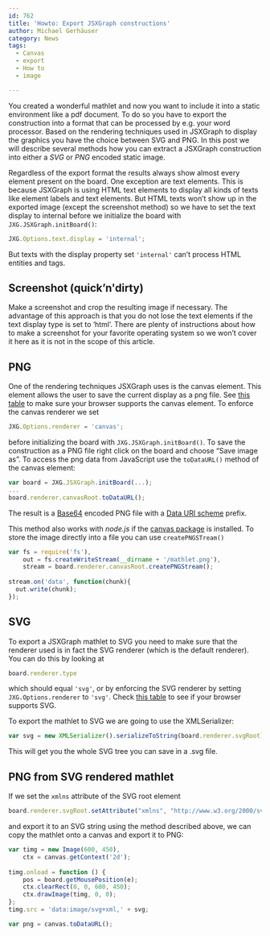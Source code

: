 ```yaml
---
id: 762
title: 'Howto: Export JSXGraph constructions'
author: Michael Gerhäuser
category: News
tags:
  - Canvas
  - export
  - How to
  - image

---
```

You created a wonderful mathlet and now you want to include it into a static environment like a pdf document. To do so you have to export the construction into a format that can be processed by e.g. your word processor. Based on the rendering techniques used in JSXGraph to display the graphics you have the choice between SVG and PNG. In this post we will describe several methods how you can extract a JSXGraph construction into either a _SVG_ or _PNG_ encoded static image.

Regardless of the export format the results always show almost every element present on the board. One exception are text elements. This is because JSXGraph is using HTML text elements to display all kinds of texts like element labels and text elements. But HTML texts won&#8217;t show up in the exported image (except the screenshot method) so we have to set the text display to internal before we initialize the board with `JXG.JSXGraph.initBoard()`:

```javascript
JXG.Options.text.display = 'internal';
```

But texts with the display property set `'internal'` can&#8217;t process HTML entities and tags.

## Screenshot (quick&#8217;n'dirty)

Make a screenshot and crop the resulting image if necessary. The advantage of this approach is that you do not lose the text elements if the text display type is set to &#8216;html&#8217;. There are plenty of instructions about how to make a screenshot for your favorite operating system so we won&#8217;t cover it here as it is not in the scope of this article.

## PNG

One of the rendering techniques JSXGraph uses is the canvas element. This element allows the user to save the current display as a png file. See [this table](http://caniuse.com/canvas) to make sure your browser supports the canvas element. To enforce the canvas renderer we set 

```javascript
JXG.Options.renderer = 'canvas';
```

before initializing the board with `JXG.JSXGraph.initBoard()`. To save the construction as a PNG file right click on the board and choose &#8220;Save image as&#8221;. To access the png data from JavaScript use the `toDataURL()` method of the canvas element:

```javascript
var board = JXG.JSXGraph.initBoard(...);
...
board.renderer.canvasRoot.toDataURL();
```

The result is a [Base64](http://en.wikipedia.org/wiki/Base64) encoded PNG file with a [Data URI scheme](http://en.wikipedia.org/wiki/Data%20URI%20scheme) prefix.

This method also works with _node.js_ if the [canvas package](https://npmjs.org/package/canvas) is installed. To store the image directly into a file you can use `createPNGSTream()`

```javascript
var fs = require('fs'),
    out = fs.createWriteStream(__dirname + '/mathlet.png'),
    stream = board.renderer.canvasRoot.createPNGStream();
    
stream.on('data', function(chunk){
  out.write(chunk);
});
```

## SVG

To export a JSXGraph mathlet to SVG you need to make sure that the renderer used is in fact the SVG renderer (which is the default renderer). You can do this by looking at

```javascript
board.renderer.type
```

which should equal `'svg'`, or by enforcing the SVG renderer by setting `JXG.Options.renderer` to `'svg'`. Check [this table](http://caniuse.com/svg) to see if your browser supports SVG.

To export the mathlet to SVG we are going to use the XMLSerializer:

```javascript
var svg = new XMLSerializer().serializeToString(board.renderer.svgRoot);
```

This will get you the whole SVG tree you can save in a .svg file.

## PNG from SVG rendered mathlet

If we set the `xmlns` attribute of the SVG root element

```javascript
board.renderer.svgRoot.setAttribute("xmlns", "http://www.w3.org/2000/svg");
```

and export it to an SVG string using the method described above, we can copy the mathlet onto a canvas and export it to PNG:

```javascript
var timg = new Image(600, 450), 
    ctx = canvas.getContext('2d');
    
timg.onload = function () {
    pos = board.getMousePosition(e);
    ctx.clearRect(0, 0, 600, 450);
    ctx.drawImage(timg, 0, 0);
};
timg.src = 'data:image/svg+xml,' + svg;

var png = canvas.toDataURL();
```
